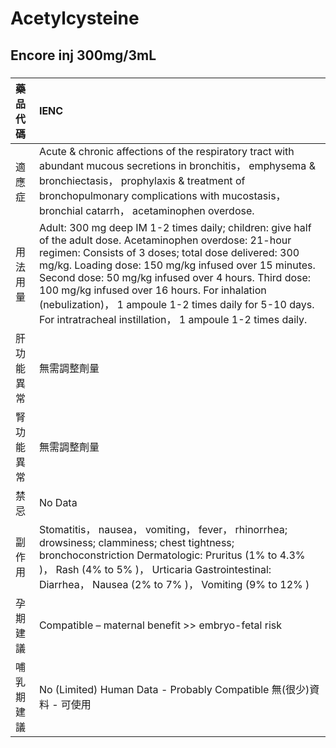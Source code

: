 # Acetylcysteine

## Encore inj 300mg/3mL

##### 

| 藥品代碼   | IENC                                                                                                                                                                                                                                                                                                                                                                                                                                                        |
|:-----------|:------------------------------------------------------------------------------------------------------------------------------------------------------------------------------------------------------------------------------------------------------------------------------------------------------------------------------------------------------------------------------------------------------------------------------------------------------------|
| 適應症     | Acute & chronic affections of the respiratory tract with abundant mucous secretions in bronchitis， emphysema & bronchiectasis， prophylaxis & treatment of bronchopulmonary complications with mucostasis， bronchial catarrh， acetaminophen overdose.                                                                                                                                                                                                    |
| 用法用量   | Adult: 300 mg deep IM 1-2 times daily; children: give half of the adult dose. Acetaminophen overdose: 21-hour regimen: Consists of 3 doses; total dose delivered: 300 mg/kg. Loading dose: 150 mg/kg infused over 15 minutes. Second dose: 50 mg/kg infused over 4 hours. Third dose: 100 mg/kg infused over 16 hours. For inhalation (nebulization)， 1 ampoule 1-2 times daily for 5-10 days. For intratracheal instillation， 1 ampoule 1-2 times daily. |
| 肝功能異常 | 無需調整劑量                                                                                                                                                                                                                                                                                                                                                                                                                                                |
| 腎功能異常 | 無需調整劑量                                                                                                                                                                                                                                                                                                                                                                                                                                                |
| 禁忌       | No Data                                                                                                                                                                                                                                                                                                                                                                                                                                                     |
| 副作用     | Stomatitis， nausea， vomiting， fever， rhinorrhea; drowsiness; clamminess; chest tightness; bronchoconstriction Dermatologic: Pruritus (1% to 4.3% )， Rash (4% to 5% )， Urticaria Gastrointestinal: Diarrhea， Nausea (2% to 7% )， Vomiting (9% to 12% )                                                                                                                                                                                               |
| 孕期建議   | Compatible – maternal benefit >> embryo-fetal risk                                                                                                                                                                                                                                                                                                                                                                                                          |
| 哺乳期建議 | No (Limited) Human Data - Probably Compatible 無(很少)資料 - 可使用                                                                                                                                                                                                                                                                                                                                                                                         |

